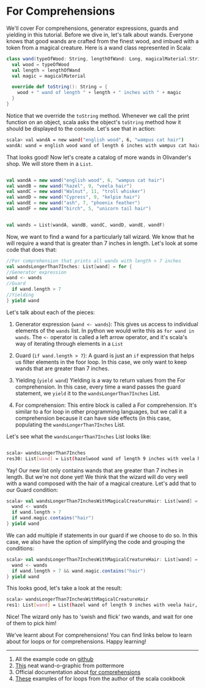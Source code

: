 # For Comprehensions

We'll cover For comprehensions, generator expressions, guards and yielding in this tutorial. Before we dive in, let's talk about wands. Everyone knows that good wands are crafted from the finest wood, and imbued with a token from a magical creature. Here is a wand class represented in Scala:

```scala 
class wand(typeOfWood: String, lengthOfWand: Long, magicalMaterial:String) {
  val wood = typeOfWood
  val length = lengthOfWand
  val magic = magicalMaterial

  override def toString(): String = {
    wood + " wand of length " + length + " inches with " + magic
  }
}
```
Notice that we override the `toString` method. Whenever we call the print function on an object, scala asks the object's `toString` method how it should be displayed to the console. Let's see that in action: 

```sh 
scala> val wandA = new wand("english wood", 6, "wampus cat hair")
wandA: wand = english wood wand of length 6 inches with wampus cat hair
```

That looks good! Now let's create a catalog of more wands in Olivander's shop. We will store them in a `List`.

```scala

val wandA = new wand("english wood", 6, "wampus cat hair")
val wandB = new wand("hazel", 9, "veela hair")
val wandC = new wand("Walnut", 11, "troll whisker")
val wandD = new wand("Cypress", 9, "kelpie hair")
val wandE = new wand("ash", 7, "phoenix feather")
val wandF = new wand("birch", 5, "unicorn tail hair")


val wands = List(wandA, wandB, wandC, wandD, wandE, wandF)

```

Now, we want to find a wand for a particularly tall wizard. We know that he will require a wand that is greater than 7 inches in length. Let's look at some code that does that: 

```scala 
//For comprehension that prints all wands with length > 7 inches
val wandsLongerThan7Inches: List[wand] = for {
//Generator expression
wand <- wands
//Guard
  if wand.length > 7
//Yielding
} yield wand

```

Let's talk about each of the pieces: 

1. Generator expression (`wand <- wands`): 
This gives us access to individual elements of the `wands` list. In python we would write this as `for wand in wands`. The `<-` operator is called a left arrow operator, and it's scala's way of iterating through elements in a `List` 

2. Guard (`if wand.length > 7`):
A guard is just an `if` expression that helps us filter elements in the foor loop. In this case, we only want to keep wands that are greater than 7 inches.

3. Yielding (`yield wand`) 
Yielding is a way to return values from the For comprehension. In this case, every time a wand passes the guard statement, we `yield` it to the `wandsLongerThan7Inches` List. 

4. For comprehension: 
This entire block is called a For comprehension. It's similar to a for loop in other programming languages, but we call it a comprehension because it can have side effects (in this case, populating the `wandsLongerThan7Inches` List. 


Let's see what the `wandsLongerThan7Inches` List looks like: 

```sh 

scala> wandsLongerThan7Inches
res30: List[wand] = List(hazelwood wand of length 9 inches with veela hair, Walnutwood wand of length 11 inches with troll whisker, Cypresswood wand of length 9 inches with kelpie hair)

```

Yay! Our new list only contains wands that are greater than 7 inches in length. But we're not done yet! We think that the wizard will do very well with a wand composed with the hair of a magical creature. Let's add that to our Guard condition: 

```scala 
scala> val wandsLongerThan7InchesWithMagicalCreatureHair: List[wand] = for {
  wand <- wands
  if wand.length > 7
  if wand.magic.contains("hair")
} yield wand
```
We can add multiple if statements in our guard if we choose to do so. In this case, we also have the option of simplifying the code and grouping the conditions: 

```scala 
scala> val wandsLongerThan7InchesWithMagicalCreatureHair: List[wand] = for {
  wand <- wands
  if wand.length > 7 && wand.magic.contains("hair")
} yield wand
```

This looks good, let's take a look at the result:

```sh
scala> wandsLongerThan7InchesWithMagicalCreatureHair
res1: List[wand] = List(hazel wand of length 9 inches with veela hair, Cypress wand of length 9 inches with kelpie hair)
```

Nice! The wizard only has to 'swish and flick' two wands, and wait for one of them to pick him! 

We've learnt about For comprehensions! You can find links below to learn about for loops or for comprehensions. Happy learning! 

___

1. All the example code on [github](https://github.com/kamyashethia/ScalaForThePotterhead/blob/yield-keyword/ForComprehension.scala)
2. [This](https://www.pottermore.com/features/the-great-wand-o-graphic) neat wand-o-graphic from pottermore
3. Official documentation about [for comprehensions](https://docs.scala-lang.org/tour/for-comprehensions.html) 
4. [These](https://alvinalexander.com/scala/scala-for-loop-yield-examples-yield-tutorial) examples of for loops from the author of the scala cookbook


